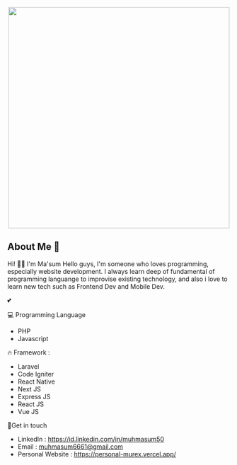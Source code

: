 <p align="center"><a href="https://personal-murex.vercel.app/" target="_blank"><img src="https://personal-murex.vercel.app/img/picture-1.png" width="500"></a></p>

## About Me 👋
Hi! 👋️👋 I'm Ma'sum Hello guys, I'm someone who loves programming, especially website development. I always learn deep of fundamental of programming languange to improvise existing technology, and also i love to learn new tech such as Frontend Dev and Mobile Dev.

 💕


💻️ Programming Language
- PHP
- Javascript

🔥️ Framework :
- Laravel
- Code Igniter
- React Native
- Next JS
- Express JS
- React JS
- Vue JS

👨‍Get in touch

- LinkedIn : https://id.linkedin.com/in/muhmasum50
- Email : muhmasum6661@gmail.com
- Personal Website : https://personal-murex.vercel.app/

